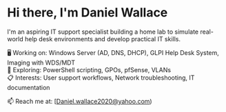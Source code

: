# Hi there, I'm Daniel Wallace

I'm an aspiring IT support specialist building a home lab to simulate real-world help desk environments and develop practical IT skills.

🖥️ Working on: Windows Server (AD, DNS, DHCP), GLPI Help Desk System, Imaging with WDS/MDT  
🔧 Exploring: PowerShell scripting, GPOs, pfSense, VLANs  
📋 Interests: User support workflows, Network troubleshooting, IT documentation

📫 Reach me at: [Daniel.wallace2020@yahoo.com)
